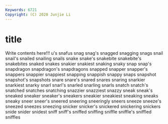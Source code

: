 ```yaml
---
Keywords: 6721
Copyright: (C) 2020 Junjie Li
---
```


# title

Write contents here!!!
u's 
snafus 
snag 
snag's
snagged 
snagging 
snags 
snail 
snail's 
snailed 
snailing 
snails 
snake 
snake's
snakebite 
snakebite's 
snakebites 
snaked 
snakes 
snakier 
snakiest 
snaking 
snaky 
snap
snap's 
snapdragon 
snapdragon's 
snapdragons 
snapped 
snapper 
snapper's 
snappers 
snappier 
snappiest
snapping 
snappish 
snappy 
snaps 
snapshot 
snapshot's 
snapshots 
snare 
snare's 
snared
snares 
snaring 
snarkier 
snarkiest 
snarky 
snarl 
snarl's 
snarled 
snarling 
snarls
snatch 
snatch's 
snatched 
snatches 
snatching 
snazzier 
snazziest 
snazzy 
sneak 
sneak's
sneaked 
sneaker 
sneaker's 
sneakers 
sneakier 
sneakiest 
sneaking 
sneaks 
sneaky 
sneer
sneer's 
sneered 
sneering 
sneeringly 
sneers 
sneeze 
sneeze's 
sneezed 
sneezes 
sneezing
snicker 
snicker's 
snickered 
snickering 
snickers 
snide 
snider 
snidest 
sniff 
sniff's
sniffed 
sniffing 
sniffle 
sniffle's 
sniffled 
sniffles 

